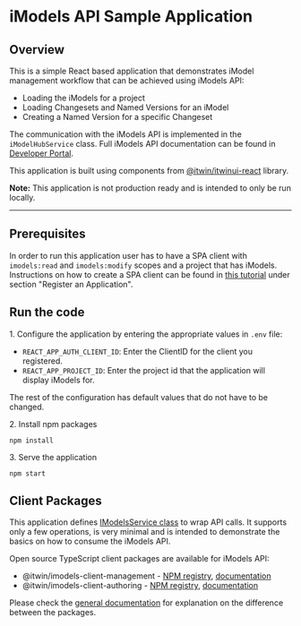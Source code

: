 # iModels API Sample Application

## Overview
This is a simple React based application that demonstrates iModel management workflow that can be achieved using iModels API:
- Loading the iModels for a project
- Loading Changesets and Named Versions for an iModel
- Creating a Named Version for a specific Changeset

The communication with the iModels API is implemented in the ```iModelHubService``` class. Full iModels API documentation can be found in [Developer Portal](https://developer.bentley.com/api-groups/data-management/apis/imodels).

This application is built using components from [@itwin/itwinui-react](https://github.com/iTwin/iTwinUI-react) library.

<b>Note:</b> This application is not production ready and is intended to only be run locally.

---
## Prerequisites
In order to run this application user has to have a SPA client with ```imodels:read``` and ```imodels:modify``` scopes and a project that has iModels. Instructions on how to create a SPA client can be found in [this tutorial](https://developer.bentley.com/tutorials/web-application-quick-start#3-register-an-application) under section "Register an Application".

## Run the code

1\. Configure the application by entering the appropriate values in ```.env``` file:
- `REACT_APP_AUTH_CLIENT_ID`: Enter the ClientID for the client you registered.
- `REACT_APP_PROJECT_ID`: Enter the project id that the application will display iModels for.

The rest of the configuration has default values that do not have to be changed.

2\. Install npm packages
```
npm install
```
3\. Serve the application
```
npm start
```

## Client Packages

This application defines [IModelsService class](./src/services/iModelsService.ts) to wrap API calls. It supports only a few operations, is very minimal and is intended to demonstrate the basics on how to consume the iModels API.

Open source TypeScript client packages are available for iModels API:
- @itwin/imodels-client-management - [NPM registry](https://www.npmjs.com/package/@itwin/imodels-client-management), [documentation](https://github.com/iTwin/imodels-clients/blob/main/docs/IModelsClientManagement.md)
- @itwin/imodels-client-authoring - [NPM registry](https://www.npmjs.com/package/@itwin/imodels-client-authoring), [documentation](https://github.com/iTwin/imodels-clients/blob/main/docs/IModelsClientAuthoring.md)

Please check the [general documentation](https://github.com/iTwin/imodels-clients/tree/main/docs) for explanation on the difference between the packages.
